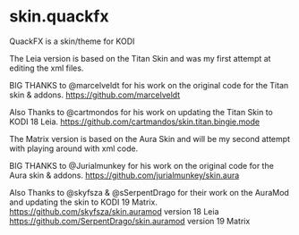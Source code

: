 # skin.quackfx

QuackFX is a skin/theme for KODI 

The Leia version is based on the Titan Skin 
and was my first attempt at editing the xml files.  

BIG THANKS to @marcelveldt for his work on the 
original code for the Titan skin & addons.
https://github.com/marcelveldt

Also Thanks to @cartmondos for his work on updating 
the Titan Skin to KODI 18 Leia.
https://github.com/cartmandos/skin.titan.bingie.mode


The Matrix version is based on the Aura Skin 
and will be my second attempt with playing around 
with xml code.

BIG THANKS to @Jurialmunkey for his work on the 
original code for the Aura skin & addons.
https://github.com/jurialmunkey/skin.aura

Also Thanks to @skyfsza & @sSerpentDrago for their 
work on the AuraMod and updating the skin to KODI 19 Matrix.
https://github.com/skyfsza/skin.auramod version 18 Leia
https://github.com/SerpentDrago/skin.auramod version 19 Matrix



